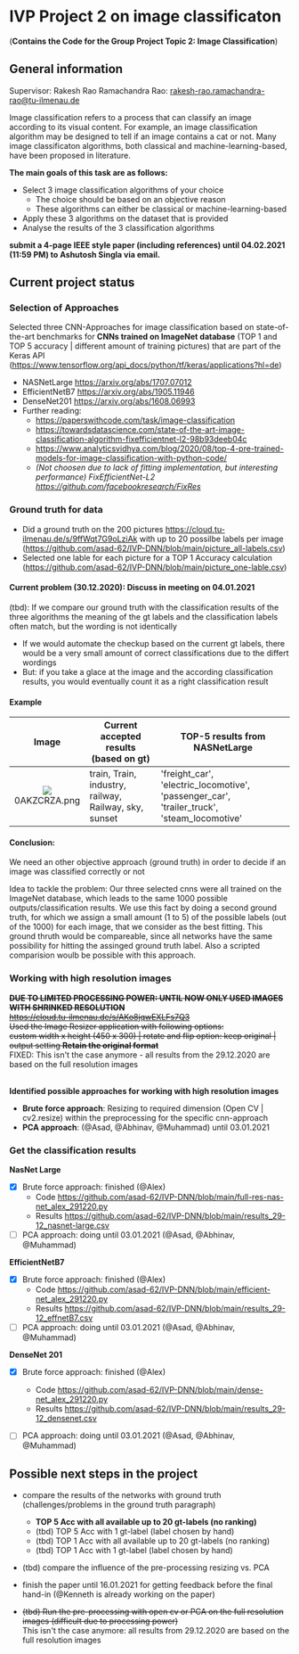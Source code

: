 # IVP Project 2 on image classificaton
(**Contains the Code for the Group Project Topic 2: Image Classification**)
## General information

Supervisor: Rakesh Rao Ramachandra Rao: rakesh-rao.ramachandra-rao@tu-ilmenau.de

Image classification refers to a process that can classify an image according to its visual content.
For example, an image classification algorithm may be designed to tell if an image contains a cat or not.
Many image classificaton algorithms, both classical and machine-learning-based, have been proposed in literature.

**The main goals of this task are as follows:**
* Select 3 image classification algorithms of your choice
  * The choice should be based on an objective reason
  * These algorithms can either be classical or machine-learning-based
* Apply these 3 algorithms on the dataset that is provided
* Analyse the results of the 3 classification algorithms

**submit a 4-page IEEE style paper (including references) until 04.02.2021 (11:59 PM) to Ashutosh Singla via email.**

## Current project status
### Selection of Approaches
Selected three CNN-Approaches for image classification based on state-of-the-art benchmarks for **CNNs trained on ImageNet database** (TOP 1 and TOP 5 accuracy | different amount of training pictures) that are part of the Keras API (https://www.tensorflow.org/api_docs/python/tf/keras/applications?hl=de)
  * NASNetLarge https://arxiv.org/abs/1707.07012
  * EfficientNetB7 https://arxiv.org/abs/1905.11946
  * DenseNet201 https://arxiv.org/abs/1608.06993
* Further reading:
  * https://paperswithcode.com/task/image-classification
  * https://towardsdatascience.com/state-of-the-art-image-classification-algorithm-fixefficientnet-l2-98b93deeb04c
  * https://www.analyticsvidhya.com/blog/2020/08/top-4-pre-trained-models-for-image-classification-with-python-code/
  * *(Not choosen due to lack of fitting implementation, but interesting performance) FixEfficientNet-L2 https://github.com/facebookresearch/FixRes*

### Ground truth for data
* Did a ground truth on the 200 pictures https://cloud.tu-ilmenau.de/s/9ffWqt7G9oLziAk with up to 20 possilbe labels per image (https://github.com/asad-62/IVP-DNN/blob/main/picture_all-labels.csv)
* Selected one lable for each picture for a TOP 1 Accuracy calculation (https://github.com/asad-62/IVP-DNN/blob/main/picture_one-lable.csv)

#### Current problem (30.12.2020): Discuss in meeting on 04.01.2021
(tbd): If we compare our ground truth with the classification results of the three algorithms the meaning of the gt labels and the classification labels often match, but the wording is not identically
 * If we would automate the checkup based on the current gt labels, there would be a very small amount of correct classifications due to the differt wordings
 * But: if you take a glace at the image and the according classification results, you would eventually count it as a right classification result

#### Example

|     Image    | Current accepted results (based on gt)                | TOP-5 results from NASNetLarge                                                             |
|:------------:|-------------------------------------------------------|--------------------------------------------------------------------------------------------|
| ![](https://drive.google.com/uc?export=view&id=14J8Lir-uKsqtujJF7GbJHduqPBLA_2dU)0AKZCRZA.png <br>| train, Train, industry, railway, Railway, sky, sunset | 'freight_car', 'electric_locomotive', 'passenger_car', 'trailer_truck', 'steam_locomotive' |


#### Conclusion:
We need an other objective approach (ground truth) in order to decide if an image was classified correctly or not

Idea to tackle the problem:
Our three selected cnns were all trained on the ImageNet database, which leads to the same 1000 possible outputs/classification results. We use this fact by doing a second ground truth, for which we assign a small amount (1 to 5) of the possible labels (out of the 1000) for each image, that we consider as the best fitting. This ground thruth would be compareable, since all networks have the same possibility for hitting the assinged ground truth label. Also a scripted comparision woulb be possible with this approach.

### Working with high resolution images

~~**DUE TO LIMITED PROCESSING POWER: UNTIL NOW ONLY USED IMAGES WITH SHRINKED RESOLUTION** </br>
https://cloud.tu-ilmenau.de/s/AKo8jqwEXLFs7Q3 </br>
Used the Image Resizer application with following options: </br>
custom width x height (450 x 300) | rotate and flip option: keep original | output setting **Retain the original format**~~<br>
FIXED: This isn't the case anymore - all results from the 29.12.2020 are based on the full resolution images

</br> **Identified possible approaches for working with high resolution images**
* **Brute force approach**: Resizing to required dimension (Open CV | cv2.resize) within the preprocessing for the specific cnn-approach
* **PCA approach**: (@Asad, @Abhinav, @Muhammad) until 03.01.2021

### Get the classification results

**NasNet Large**
- [x] Brute force approach: finished (@Alex) 
  * Code https://github.com/asad-62/IVP-DNN/blob/main/full-res-nas-net_alex_291220.py 
  * Results https://github.com/asad-62/IVP-DNN/blob/main/results_29-12_nasnet-large.csv 
- [ ] PCA approach: doing until 03.01.2021 (@Asad, @Abhinav, @Muhammad)

**EfficientNetB7**
- [X] Brute force approach: finished (@Alex)
  * Code https://github.com/asad-62/IVP-DNN/blob/main/efficient-net_alex_291220.py 
  * Results https://github.com/asad-62/IVP-DNN/blob/main/results_29-12_effnetB7.csv
- [ ] PCA approach: doing until 03.01.2021 (@Asad, @Abhinav, @Muhammad)

**DenseNet 201**
- [X] Brute force approach: finished (@Alex)
  * Code https://github.com/asad-62/IVP-DNN/blob/main/dense-net_alex_291220.py 
  * Results https://github.com/asad-62/IVP-DNN/blob/main/results_29-12_densenet.csv 
- [ ] PCA approach: doing until 03.01.2021 (@Asad, @Abhinav, @Muhammad)


## Possible next steps in the project
* compare the results of the networks with ground truth (challenges/problems in the ground truth paragraph)
  * **TOP 5 Acc with all available up to 20 gt-labels (no ranking)**
  * (tbd) TOP 5 Acc with 1 gt-label (label chosen by hand)
  * (tbd) TOP 1 Acc with all available up to 20 gt-labels (no ranking)
  * (tbd) TOP 1 Acc with 1 gt-label (label chosen by hand)

* (tbd) compare the influence of the pre-processing resizing vs. PCA

* finish the paper until 16.01.2021 for getting feedback before the final hand-in (@Kenneth is already working on the paper)

* ~~(tbd) Run the pre-processing with open cv or PCA on the full resolution images (difficult due to processing power)~~<br>
This isn't the case anymore: all results from 29.12.2020 are based on the full resolution images

